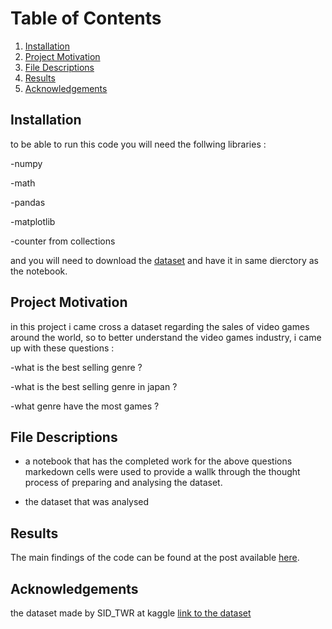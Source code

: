 # Table of Contents

1. [Installation](#installation)
2. [Project Motivation](#motivation)
3. [File Descriptions](#files)
4. [Results](#results)
5. [Acknowledgements](#Acknowledgements)



## Installation <a name="installation"></a>

to be able to run this code you will need the follwing libraries :

-numpy

-math

-pandas

-matplotlib

-counter from collections

and you will need to download the [dataset](https://www.kaggle.com/sidtwr/videogames-sales-dataset?select=Video_Games_Sales_as_at_22_Dec_2016.csv)
 and have it in same dierctory as the notebook.

## Project Motivation<a name="motivation"></a>

in this project i came cross a dataset regarding the sales of video games around the world, so to better understand the video games industry, i came up with these questions :

-what is the best selling genre ?

-what is the best selling genre in japan ?

-what genre have the most games ?

## File Descriptions <a name="files"></a>

- a notebook that has the completed work for the above questions markedown cells were used to provide a wallk through the thought process of preparing and analysing the dataset.

- the dataset that was analysed  

## Results<a name="results"></a>

The main findings of the code can be found at the post available [here](https://medium.com/@baselma3/what-is-the-most-profitable-genre-in-video-games-aa2167239e38).

## Acknowledgements<a name="Acknowledgements"></a>

the dataset made by SID_TWR at kaggle [link to the dataset](https://www.kaggle.com/sidtwr/videogames-sales-dataset?select=Video_Games_Sales_as_at_22_Dec_2016.csv)


